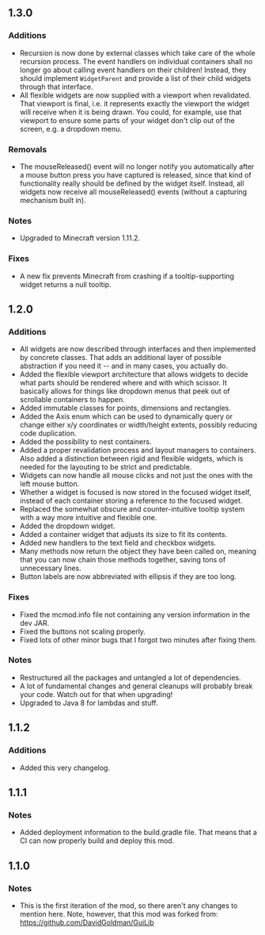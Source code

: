 1.3.0
-----

### Additions
* Recursion is now done by external classes which take care of the whole recursion process. The event handlers on individual containers shall no longer go about calling event handlers on their children! Instead, they should implement `WidgetParent` and provide a list of their child widgets through that interface.
* All flexible widgets are now supplied with a viewport when revalidated. That viewport is final, i.e. it represents exactly the viewport the widget will receive when it is being drawn. You could, for example, use that viewport to ensure some parts of your widget don't clip out of the screen, e.g. a dropdown menu.

### Removals
* The mouseReleased() event will no longer notify you automatically after a mouse button press you have captured is released, since that kind of functionality really should be defined by the widget itself. Instead, all widgets now receive all mouseReleased() events (without a capturing mechanism built in).

### Notes
* Upgraded to Minecraft version 1.11.2.

### Fixes
* A new fix prevents Minecraft from crashing if a tooltip-supporting widget returns a null tooltip.

1.2.0
-----

### Additions
* All widgets are now described through interfaces and then implemented by concrete classes. That adds an additional layer of possible abstraction if you need it -- and in many cases, you actually do.
* Added the flexible viewport architecture that allows widgets to decide what parts should be rendered where and with which scissor. It basically allows for things like dropdown menus that peek out of scrollable containers to happen.
* Added immutable classes for points, dimensions and rectangles.
* Added the Axis enum which can be used to dynamically query or change either x/y coordinates or width/height extents, possibly reducing code duplication.
* Added the possibility to nest containers.
* Added a proper revalidation process and layout managers to containers. Also added a distinction between rigid and flexible widgets, which is needed for the layouting to be strict and predictable.
* Widgets can now handle all mouse clicks and not just the ones with the left mouse button.
* Whether a widget is focused is now stored in the focused widget itself, instead of each container storing a reference to the focused widget.
* Replaced the somewhat obscure and counter-intuitive tooltip system with a way more intuitive and flexible one.
* Added the dropdown widget.
* Added a container widget that adjusts its size to fit its contents.
* Added new handlers to the text field and checkbox widgets.
* Many methods now return the object they have been called on, meaning that you can now chain those methods together, saving tons of unnecessary lines.
* Button labels are now abbreviated with ellipsis if they are too long.

### Fixes
* Fixed the mcmod.info file not containing any version information in the dev JAR.
* Fixed the buttons not scaling properly.
* Fixed lots of other minor bugs that I forgot two minutes after fixing them.

### Notes
* Restructured all the packages and untangled a lot of dependencies.
* A lot of fundamental changes and general cleanups will probably break your code. Watch out for that when upgrading!
* Upgraded to Java 8 for lambdas and stuff.

1.1.2
-----

### Additions
* Added this very changelog.

1.1.1
-----

### Notes
* Added deployment information to the build.gradle file. That means that a CI can now properly build and deploy this mod.

1.1.0
-----

### Notes
* This is the first iteration of the mod, so there aren't any changes to mention here. Note, however, that this mod was forked from: https://github.com/DavidGoldman/GuiLib
